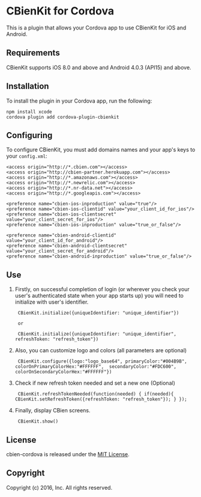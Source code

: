 # CBienKit for Cordova

This is a plugin that allows your Cordova app to use CBienKit for iOS and Android.

## Requirements

CBienKit supports iOS 8.0 and above and Android 4.0.3 (API15) and above. 

## Installation

To install the plugin in your Cordova app, run the following:

    npm install xcode
    cordova plugin add cordova-plugin-cbienkit

## Configuring 

To configure CBienKit, you must add domains names and your app's keys to your `config.xml`:

    <access origin="http://*.cbien.com"></access>
    <access origin="http://cbien-partner.herokuapp.com"></access>
    <access origin="http://*.amazonaws.com"></access>
    <access origin="http://*.newrelic.com"></access>
    <access origin="http://*.nr-data.net"></access>
    <access origin="http://*.googleapis.com"></access>

    <preference name="cbien-ios-inproduction" value="true"/>
    <preference name="cbien-ios-clientid" value="your_client_id_for_ios"/>
    <preference name="cbien-ios-clientsecret" value="your_client_secret_for_ios"/>
    <preference name="cbien-ios-inproduction" value="true_or_false"/>

    <preference name="cbien-android-clientid" value="your_client_id_for_android"/>
    <preference name="cbien-android-clientsecret" value="your_client_secret_for_android"/>
    <preference name="cbien-android-inproduction" value="true_or_false"/>

## Use

1. Firstly, on successful completion of login (or wherever you check your user's authenticated state when your app starts up) you will need to initialize with user's identifier.

        CBienKit.initialize({uniqueIdentifier: "unique_identifier"})

        or

        CBienKit.initialize({uniqueIdentifier: "unique_identifier", refreshToken: "refresh_token"})

2. Also, you can customize logo and colors (all parameters are optional)

        CBienKit.configure({logo:"logo_base64", primaryColor:"#004B9B", colorOnPrimaryColorHex:"#FFFFFF",  secondaryColor:"#FDC600", colorOnSecondaryColorHex:"#FFFFFF"})

4. Check if new refresh token needed and set a new one (Optional)

        CBienKit.refreshTokenNeeded(function(needed) { if(needed){ CBienKit.setRefreshToken({refreshToken: "refresh_token"}); } });

3. Finally, display CBien screens.

        CBienKit.show()

## License

cbien-cordova is released under the [MIT License](http://www.opensource.org/licenses/MIT).

## Copyright

Copyright (c) 2016, Inc.  All rights reserved.
